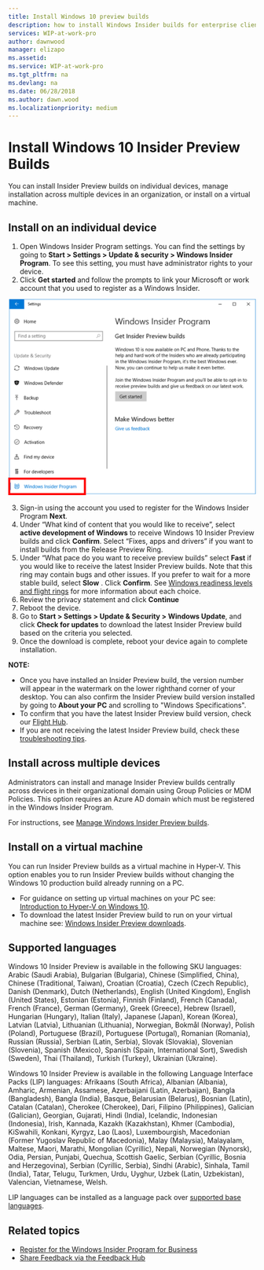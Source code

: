 ```yaml
---
title: Install Windows 10 preview builds
description: how to install Windows Insider builds for enterprise client devices
services: WIP-at-work-pro
author: dawnwood
manager: elizapo
ms.assetid: 
ms.service: WIP-at-work-pro
ms.tgt_pltfrm: na
ms.devlang: na
ms.date: 06/28/2018
ms.author: dawn.wood
ms.localizationpriority: medium
---
```


# Install Windows 10 Insider Preview Builds
You can install Insider Preview builds on individual devices, manage installation across multiple devices in an organization, or install on a virtual machine. 

## Install on an individual device 
1. Open Windows Insider Program settings. You can find the settings by going to __Start > Settings > Update & security > Windows Insider Program__. To see this setting, you must have administrator rights to your device.
2. Click __Get started__ and follow the prompts to link your Microsoft or work account that you used to register as a Windows Insider. 

![alt text](images/wip4biz_prompts.png "Get started button for installing WIP builds")

3. Sign-in using the account you used to register for the Windows Insider Program __Next__.
4. Under “What kind of content that you would like to receive”, select __active development of Windows__ to receive Windows 10 Insider Preview builds and click __Confirm__. Select “Fixes, apps and drivers” if you want to install builds from the Release Preview Ring. 
5. Under “What pace do you want to receive preview builds” select __Fast__ if you would like to receive the latest Insider Preview builds. Note that this ring may contain bugs and other issues. If you prefer to wait for a more stable build, select __Slow__ . Click __Confirm__. See [Windows readiness levels and flight rings](wip-4-biz-flight-levels-and-rings.md) for more information about each choice. 
6. Review the privacy statement and click __Continue__
7. Reboot the device. 
8. Go to __Start > Settings > Update & Security > Windows Update__, and click __Check for updates__ to download the latest Insider Preview build based on the criteria you selected.
9. Once the download is complete, reboot your device again to complete installation. 

__NOTE:__ 
* Once you have installed an Insider Preview build, the version number will appear in the watermark on the lower righthand corner of your desktop. You can also confirm the Insider Preview build version installed by going to __About your PC__ and scrolling to "Windows Specifications". 
* To confirm that you have the latest Insider Preview build version, check our [Flight Hub](https://docs.microsoft.com/en-us/windows-insider/flight-hub/).  
* If you are not receiving the latest Insider Preview build, check these [troubleshooting tips](https://docs.microsoft.com/en-us/windows-insider/at-work-pro/wip-4-biz-troubleshooting). 

## Install across multiple devices 
Administrators can install and manage Insider Preview builds centrally across devices in their organizational domain using Group Policies or MDM Policies. This option requires an Azure AD domain which must be registered in the Windows Insider Program.

For instructions, see [Manage Windows Insider Preview builds](wip-4-biz-manage-builds.md).


## Install on a virtual machine
You can run Insider Preview builds as a virtual machine in Hyper-V. This option enables you to run Insider Preview builds without changing the Windows 10 production build already running on a PC.
* For guidance on setting up virtual machines on your PC see: [Introduction to Hyper-V on Windows 10](https://docs.microsoft.com/virtualization/hyper-v-on-windows/about/).
* To download the latest Insider Preview build to run on your virtual machine see: [Windows Insider Preview downloads](https://www.microsoft.com/en-us/software-download/windowsinsiderpreviewadvanced).


## Supported languages
Windows 10 Insider Preview is available in the following SKU languages:
Arabic (Saudi Arabia), Bulgarian (Bulgaria), Chinese (Simplified, China), Chinese (Traditional, Taiwan), Croatian (Croatia), Czech (Czech Republic), Danish (Denmark), Dutch (Netherlands), English (United Kingdom), English (United States), Estonian (Estonia), Finnish (Finland), French (Canada), French (France), German (Germany), Greek (Greece), Hebrew (Israel), Hungarian (Hungary), Italian (Italy), Japanese (Japan), Korean (Korea), Latvian (Latvia), Lithuanian (Lithuania), Norwegian, Bokmål (Norway), Polish (Poland), Portuguese (Brazil), Portuguese (Portugal), Romanian (Romania), Russian (Russia), Serbian (Latin, Serbia), Slovak (Slovakia), Slovenian (Slovenia), Spanish (Mexico), Spanish (Spain, International Sort), Swedish (Sweden), Thai (Thailand), Turkish (Turkey), Ukrainian (Ukraine).

Windows 10 Insider Preview is available in the following Language Interface Packs (LIP) languages:
Afrikaans (South Africa), Albanian (Albania), Amharic, Armenian, Assamese, Azerbaijani (Latin, Azerbaijan), Bangla (Bangladesh), Bangla (India), Basque, Belarusian (Belarus), Bosnian (Latin), Catalan (Catalan), Cherokee (Cherokee), Dari, Filipino (Philippines), Galician (Galician), Georgian, Gujarati, Hindi (India), Icelandic, Indonesian (Indonesia), Irish, Kannada, Kazakh (Kazakhstan), Khmer (Cambodia), KiSwahili, Konkani, Kyrgyz, Lao (Laos), Luxembourgish, Macedonian (Former Yugoslav Republic of Macedonia), Malay (Malaysia), Malayalam, Maltese, Maori, Marathi, Mongolian (Cyrillic), Nepali, Norwegian (Nynorsk), Odia, Persian, Punjabi, Quechua, Scottish Gaelic, Serbian (Cyrillic, Bosnia and Herzegovina), Serbian (Cyrillic, Serbia), Sindhi (Arabic), Sinhala, Tamil (India), Tatar, Telugu, Turkmen, Urdu, Uyghur, Uzbek (Latin, Uzbekistan), Valencian, Vietnamese, Welsh.

LIP languages can be installed as a language pack over [supported base languages](https://support.microsoft.com/en-us/help/14236/language-packs).

## Related topics

* [Register for the Windows Insider Program for Business](wip-4-biz-register.md)
* [Share Feedback via the Feedback Hub](wip-4-biz-feedback-hub.md)

